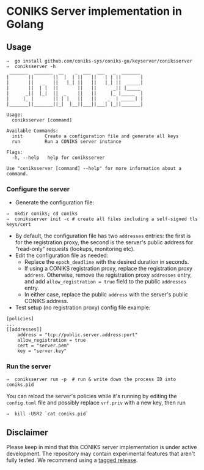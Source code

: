 # CONIKS Server implementation in Golang

## Usage
```
⇒  go install github.com/coniks-sys/coniks-go/keyserver/coniksserver
⇒  coniksserver -h
 _______  _______  __    _  ___  ___   _  _______
|       ||       ||  |  | ||   ||   | | ||       |
|       ||   _   ||   |_| ||   ||   |_| ||  _____|
|       ||  | |  ||       ||   ||      _|| |_____
|      _||  |_|  ||  _    ||   ||     |_ |_____  |
|     |_ |       || | |   ||   ||    _  | _____| |
|_______||_______||_|  |__||___||___| |_||_______|

Usage:
  coniksserver [command]

Available Commands:
  init        Create a configuration file and generate all keys
  run         Run a CONIKS server instance

Flags:
  -h, --help   help for coniksserver

Use "coniksserver [command] --help" for more information about a command.
```

### Configure the server

- Generate the configuration file:
```
⇒  mkdir coniks; cd coniks
⇒  coniksserver init -c # create all files including a self-signed tls keys/cert
```
- By default, the configuration file has two `addresses` entries: the first
is for the registration proxy, the second is the server's public address
for "read-only" requests (lookups, monitoring etc).
- Edit the configuration file as needed:
    - Replace the `epoch_deadline` with the desired duration in seconds.
    - If using a CONIKS registration proxy, replace the registration proxy `address`. Otherwise, remove the registration proxy `addresses` entry, and add `allow_registration = true` field to the public `addresses` entry.
    - In either case, replace the public `address` with the server's public CONIKS address.
- Test setup (no registration proxy) config file example:
```
[policies]
...
[[addresses]]
    address = "tcp://public.server.address:port"
    allow_registration = true
    cert = "server.pem"
    key = "server.key"
```

### Run the server
```
⇒  coniksserver run -p  # run & write down the process ID into coniks.pid
```

You can reload the server's policies while it's running by editing the `config.toml` file
and possibly replace `vrf.priv` with a new key, then run
```
⇒  kill -USR2 `cat coniks.pid`
```

## Disclaimer
Please keep in mind that this CONIKS server implementation is under active
development. The repository may contain experimental features that aren't
fully tested. We recommend using a [tagged release](https://github.com/coniks-sys/coniks-go/releases).
